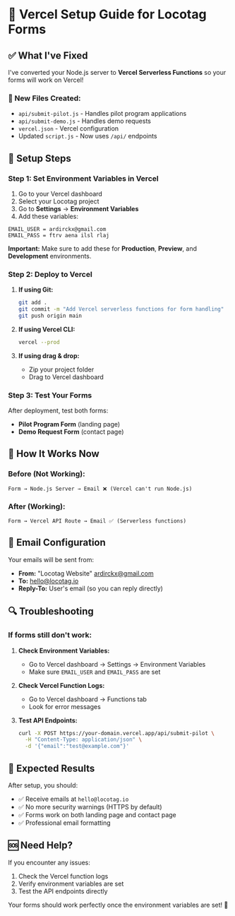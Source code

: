 # 🚀 Vercel Setup Guide for Locotag Forms

## ✅ **What I've Fixed**

I've converted your Node.js server to **Vercel Serverless Functions** so your forms will work on Vercel!

### **📁 New Files Created:**
- `api/submit-pilot.js` - Handles pilot program applications
- `api/submit-demo.js` - Handles demo requests
- `vercel.json` - Vercel configuration
- Updated `script.js` - Now uses `/api/` endpoints

## 🔧 **Setup Steps**

### **Step 1: Set Environment Variables in Vercel**

1. Go to your Vercel dashboard
2. Select your Locotag project
3. Go to **Settings** → **Environment Variables**
4. Add these variables:

```
EMAIL_USER = ardirckx@gmail.com
EMAIL_PASS = ftrv aena ilsl rlaj
```

**Important:** Make sure to add these for **Production**, **Preview**, and **Development** environments.

### **Step 2: Deploy to Vercel**

1. **If using Git:**
   ```bash
   git add .
   git commit -m "Add Vercel serverless functions for form handling"
   git push origin main
   ```

2. **If using Vercel CLI:**
   ```bash
   vercel --prod
   ```

3. **If using drag & drop:**
   - Zip your project folder
   - Drag to Vercel dashboard

### **Step 3: Test Your Forms**

After deployment, test both forms:
- **Pilot Program Form** (landing page)
- **Demo Request Form** (contact page)

## 🎯 **How It Works Now**

### **Before (Not Working):**
```
Form → Node.js Server → Email ❌ (Vercel can't run Node.js)
```

### **After (Working):**
```
Form → Vercel API Route → Email ✅ (Serverless functions)
```

## 📧 **Email Configuration**

Your emails will be sent from:
- **From:** "Locotag Website" <ardirckx@gmail.com>
- **To:** hello@locotag.io
- **Reply-To:** User's email (so you can reply directly)

## 🔍 **Troubleshooting**

### **If forms still don't work:**

1. **Check Environment Variables:**
   - Go to Vercel dashboard → Settings → Environment Variables
   - Make sure `EMAIL_USER` and `EMAIL_PASS` are set

2. **Check Vercel Function Logs:**
   - Go to Vercel dashboard → Functions tab
   - Look for error messages

3. **Test API Endpoints:**
   ```bash
   curl -X POST https://your-domain.vercel.app/api/submit-pilot \
     -H "Content-Type: application/json" \
     -d '{"email":"test@example.com"}'
   ```

## 🎉 **Expected Results**

After setup, you should:
- ✅ Receive emails at `hello@locotag.io`
- ✅ No more security warnings (HTTPS by default)
- ✅ Forms work on both landing page and contact page
- ✅ Professional email formatting

## 🆘 **Need Help?**

If you encounter any issues:
1. Check the Vercel function logs
2. Verify environment variables are set
3. Test the API endpoints directly

Your forms should work perfectly once the environment variables are set! 🚀
